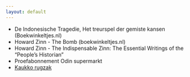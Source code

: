 ```yaml
---
layout: default
---
```


- De Indonesische Tragedie, Het treurspel der gemiste kansen (Boekwinkeltjes.nl)
- Howard Zinn - The Bomb (boekwinkeltjes.nl)
- Howard Zinn - The Indispensable Zinn: The Essential Writings of the “People’s Historian”
- Proefabonnement Odin supermarkt
- [Kaukko rugzak](https://www.amazon.de/KAUKKO-Wanderrucksack-Reisetasche-Laptoprucksack-Schulrucksack/dp/B01GVBWVRQ/ref=sr_1_8?ie=UTF8&qid=1511210906&sr=8-8&keywords=kaukko)
